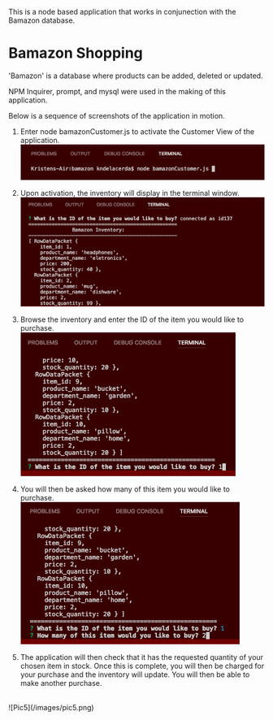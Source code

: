 This is a node based application that works in conjunection with the Bamazon database. 
<h1>Bamazon Shopping</h1>

'Bamazon' is a database where products can be added, deleted or updated. 

NPM Inquirer, prompt, and mysql were used in the making of this application. 

Below is a sequence of screenshots of the application in motion. 

1. Enter node bamazonCustomer.js to activate the Customer View of the application. 
![Pic1](/images/pic1.png)

2. Upon activation, the inventory will display in the terminal window. 
![Pic2](/images/pic2.png)

3. Browse the inventory and enter the ID of the item you would like to purchase. 
![Pic3](/images/pic3.png)

4. You will then be asked how many of this item you would like to purchase. 
![Pic4](/images/pic4.png)

5. The application will then check that it has the requested quantity of your chosen item in stock. Once this is complete, you will then be charged for your purchase and the inventory will update. You will then be able to make another purchase. 
<br> 
![Pic5](/images/pic5.png)